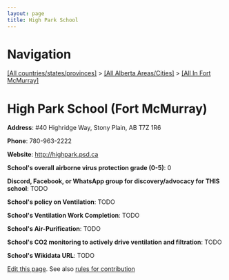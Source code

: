 ```yaml
---
layout: page
title: High Park School
---
```

# Navigation

[[All countries/states/provinces]](../../..) > [[All Alberta Areas/Cities]](../..) > [[All In Fort McMurray]](..)

# High Park School (Fort McMurray)

**Address**: #40 Highridge Way, Stony Plain, AB T7Z 1R6

**Phone**: 780-963-2222

**Website**: <http://highpark.psd.ca>

**School's overall airborne virus protection grade (0-5)**: 0

**Discord, Facebook, or WhatsApp group for discovery/advocacy for THIS school**: TODO

**School's policy on Ventilation**: TODO

**School's Ventilation Work Completion**: TODO

**School's Air-Purification**: TODO

**School's CO2 monitoring to actively drive ventilation and filtration**: TODO

**School's Wikidata URL**: TODO


[Edit this page](https://github.com/ventilate-schools/AB/edit/main/./Fort_McMurray/High_Park_School.md). See also [rules for contribution](../../../contribution-rules/)
